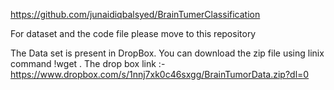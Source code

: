 https://github.com/junaidiqbalsyed/BrainTumerClassification 

For dataset and the code file please move to this repository 


The Data set is present in DropBox. You can download the zip file using linix command !wget .
The drop box link :- https://www.dropbox.com/s/1nnj7xk0c46sxgg/BrainTumorData.zip?dl=0 
